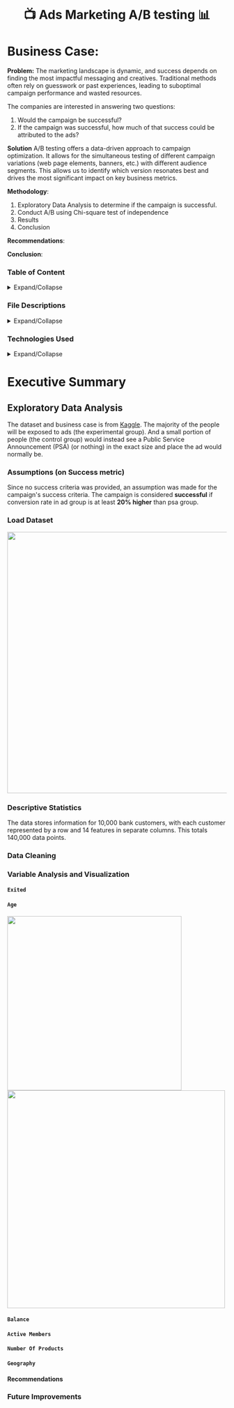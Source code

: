 # <p align="center"> :tv: Ads Marketing A/B testing :bar_chart:
  
# Business Case:
**Problem:** The marketing landscape is dynamic, and success depends on finding the most impactful messaging and creatives. Traditional methods often rely on guesswork or past experiences, leading to suboptimal campaign performance and wasted resources. 

The companies are interested in answering two questions:
1. Would the campaign be successful?
2. If the campaign was successful, how much of that success could be attributed to the ads?

**Solution**
A/B testing offers a data-driven approach to campaign optimization. It allows for the simultaneous testing of different campaign variations (web page elements, banners, etc.) with different audience segments. This allows us to identify which version resonates best and drives the most significant impact on key business metrics.

**Methodology**:

1. Exploratory Data Analysis to determine if the campaign is successful.
2. Conduct A/B using Chi-square test of independence
3. Results
4. Conclusion 

**Recommendations**: 


**Conclusion**: 

### Table of Content
<details><summary>Expand/Collapse</summary>

1. [File Descriptions](#file-descriptions)
2. [Technologies Used](#technologies-used)
3. [Executive Summary](#executive-summary)
    1. [Exploratory Data Analysis](#exploratory-data-analysis)
       - [Data Cleaning](#data-cleaning)
       - [Variable Analysis and Visualization](#variable-analysis-and-visualization)
    2. [AB Testing](#ab-testing)
    3. [Results](#results)
    4. [Reccomendations](#recommendations)
    5. 
   
</details>

### File Descriptions

<details><summary>Expand/Collapse</summary>
  
  - [data](https://github.com/aprilhong/ads_abtest/tree/main/data) : folder containing all data files
  - **marketing_AB.csv**: raw dataset from [Kaggle](https://www.kaggle.com/datasets/faviovaz/marketing-ab-testing)
  - [ads.ipynb](https://github.com/aprilhong/ads_abtest/blob/main/ads.ipynb) - notebook will eda and ab test analysis
  - [plots.py](https://github.com/aprilhong/ads_abtest/blob/main/plots.py) - module for various plots
</details>

### Technologies Used

<details> <Summary>Expand/Collapse</summary>
  
- Python
- Pandas
- Numpy
- Matplotlib
- Seaborn
- Scikit-Learn
</details>

# Executive Summary



## Exploratory Data Analysis
  
The dataset and business case is from [Kaggle](https://www.kaggle.com/datasets/faviovaz/marketing-ab-testing). The majority of the people will be exposed to ads (the experimental group). And a small portion of people (the control group) would instead see a Public Service Announcement (PSA) (or nothing) in the exact size and place the ad would normally be.

### Assumptions (on Success metric)
Since no success criteria was provided, an assumption was made for the campaign's success criteria. The campaign is considered **successful** if conversion rate in ad group is at least **20% higher** than psa group.

### Load Dataset
<img src="https://github.com/aprilhong/ads_abtest/assets/78663820/2b4a4d1c-a996-4e9f-9f45-e9e4625ea2ca" width="600" >

### Descriptive Statistics
The data stores information for 10,000 bank customers, with each customer represented by a row and 14 features in separate columns. This totals 140,000 data points.

### Data Cleaning


### Variable Analysis and Visualization

#### `Exited`


#### `Age`

<img src="https://github.com/aprilhong/bankchurn/assets/78663820/d693e2bd-97e4-4650-8ead-9b163d6581d3" width="400" >


<img src="https://github.com/aprilhong/bankchurn/assets/78663820/139d66ca-a226-465a-845a-5607f6aa95ee" width="500" >


#### `Balance`


#### `Active Members`


#### `Number Of Products`


#### `Geography`

#### Recommendations


### Future Improvements




